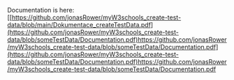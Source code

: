 Documentation is here:
[[https://github.com/jonasRower/myW3schools_create-test-data/blob/main/Dokumentace_createTestData.pdf](https://github.com/jonasRower/myW3schools_create-test-data/blob/someTestData/Documentation.pdf)https://github.com/jonasRower/myW3schools_create-test-data/blob/someTestData/Documentation.pdf](https://github.com/jonasRower/myW3schools_create-test-data/blob/someTestData/Documentation.pdf)https://github.com/jonasRower/myW3schools_create-test-data/blob/someTestData/Documentation.pdf
